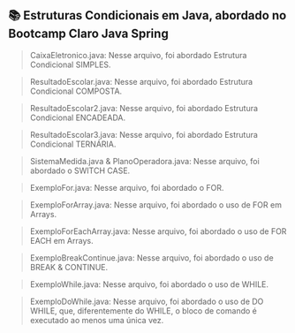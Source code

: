 ## 📚 Estruturas Condicionais em Java, abordado no Bootcamp Claro Java Spring

> CaixaEletronico.java: Nesse arquivo, foi abordado Estrutura Condicional SIMPLES.

> ResultadoEscolar.java: Nesse arquivo, foi abordado Estrutura Condicional COMPOSTA.

> ResultadoEscolar2.java: Nesse arquivo, foi abordado Estrutura Condicional ENCADEADA.

> ResultadoEscolar3.java: Nesse arquivo, foi abordado Estrutura Condicional TERNÁRIA.

> SistemaMedida.java & PlanoOperadora.java: Nesse arquivo, foi abordado o SWITCH CASE.

> ExemploFor.java: Nesse arquivo, foi abordado o FOR.

> ExemploForArray.java: Nesse arquivo, foi abordado o uso de FOR em Arrays.

> ExemploForEachArray.java: Nesse arquivo, foi abordado o uso de FOR EACH em Arrays.

> ExemploBreakContinue.java: Nesse arquivo, foi abordado o uso de BREAK & CONTINUE.

> ExemploWhile.java: Nesse arquivo, foi abordado o uso de WHILE.

> ExemploDoWhile.java: Nesse arquivo, foi abordado o uso de DO WHILE, que, diferentemente do WHILE, o bloco de comando é executado ao menos uma única vez.